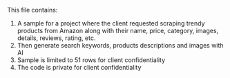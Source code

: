 This file contains:
1. A sample for a project where the client requested scraping trendy products from Amazon along with their name, price, category, images, details, reviews, rating, etc.
2. Then generate search keywords, products descriptions and images with AI
3. Sample is limited to 51 rows for client confidentiality
4. The code is private for client confidentiality
